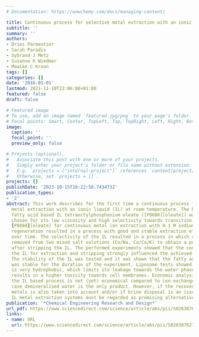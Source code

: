 ```yaml
---
# Documentation: https://wowchemy.com/docs/managing-content/

title: Continuous process for selective metal extraction with an ionic liquid
subtitle: ''
summary: ''
authors:
- Dries Parmentier
- Sarah Paradis
- Sybrand J Metz
- Susanne K Wiedmer
- Maaike C Kroon
tags: []
categories: []
date: '2016-01-01'
lastmod: 2021-11-10T22:06:08+01:00
featured: false
draft: false

# Featured image
# To use, add an image named `featured.jpg/png` to your page's folder.
# Focal points: Smart, Center, TopLeft, Top, TopRight, Left, Right, BottomLeft, Bottom, BottomRight.
image:
  caption: ''
  focal_point: ''
  preview_only: false

# Projects (optional).
#   Associate this post with one or more of your projects.
#   Simply enter your project's folder or file name without extension.
#   E.g. `projects = ["internal-project"]` references `content/project/deep-learning/index.md`.
#   Otherwise, set `projects = []`.
projects: []
publishDate: '2023-10-15T16:22:58.743473Z'
publication_types:
- '2'
abstract: This work describes for the first time a continuous process for selective
  metal extraction with an ionic liquid (IL) at room temperature. The hydrophobic
  fatty acid based IL tetraoctylphosphonium oleate ([P8888][oleate]) was specifically
  chosen for its low viscosity and high selectivity towards transition metals. Applying
  [P8888][oleate] for continuous metal ion extraction with 0.1 M sodium oxalate for
  regeneration resulted in a process with good and stable extraction efficiencies
  over time. The selectivity of the IL resulted in a process in which cobalt was selectively
  removed from two mixed salt solutions (Co/Na, Ca/Co/K) to obtain a pure cobalt stream
  after stripping the IL. The performed experiments showed that the contact time of
  the IL for extraction and stripping strongly influenced the achieved efficiencies.
  The stability of the IL was tested and it was shown that the fatty acid based IL
  was stable for the duration of the experiment. Liposome tests showed that the IL
  is very hydrophobic, which limits its leakage towards the water phase, but also
  results in a higher toxicity towards cell membranes. Economic analysis shows that
  the IL based process is not (yet) economical compared to ion-exchange resins, in
  case demineralised water is the only product. However, if the recovery of valuable
  metals is also taken into account and/or if brine disposal is an issue, then continuous
  IL metal extraction systems must be regarded as promising alternatives.
publication: '*Chemical Engineering Research and Design*'
url_pdf: https://www.sciencedirect.com/science/article/abs/pii/S0263876216300028
links:
- name: URL
  url: https://www.sciencedirect.com/science/article/abs/pii/S0263876216300028
---
```

